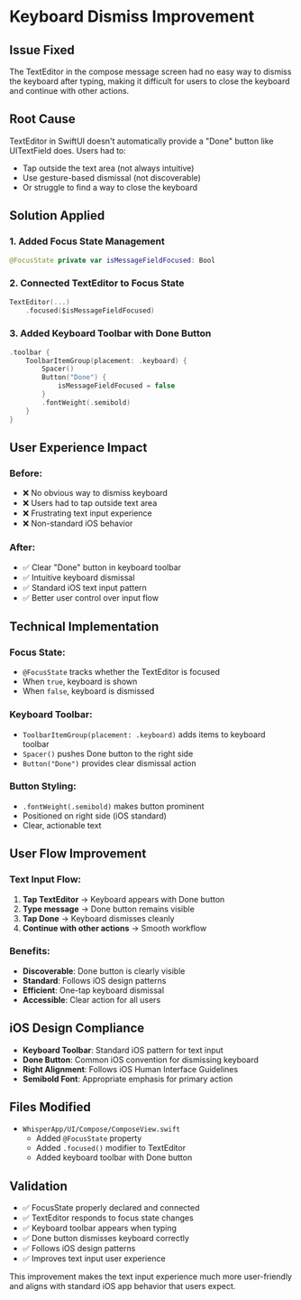 # Keyboard Dismiss Improvement

## Issue Fixed
The TextEditor in the compose message screen had no easy way to dismiss the keyboard after typing, making it difficult for users to close the keyboard and continue with other actions.

## Root Cause
TextEditor in SwiftUI doesn't automatically provide a "Done" button like UITextField does. Users had to:
- Tap outside the text area (not always intuitive)
- Use gesture-based dismissal (not discoverable)
- Or struggle to find a way to close the keyboard

## Solution Applied

### 1. Added Focus State Management
```swift
@FocusState private var isMessageFieldFocused: Bool
```

### 2. Connected TextEditor to Focus State
```swift
TextEditor(...)
    .focused($isMessageFieldFocused)
```

### 3. Added Keyboard Toolbar with Done Button
```swift
.toolbar {
    ToolbarItemGroup(placement: .keyboard) {
        Spacer()
        Button("Done") {
            isMessageFieldFocused = false
        }
        .fontWeight(.semibold)
    }
}
```

## User Experience Impact

### Before:
- ❌ No obvious way to dismiss keyboard
- ❌ Users had to tap outside text area
- ❌ Frustrating text input experience
- ❌ Non-standard iOS behavior

### After:
- ✅ Clear "Done" button in keyboard toolbar
- ✅ Intuitive keyboard dismissal
- ✅ Standard iOS text input pattern
- ✅ Better user control over input flow

## Technical Implementation

### Focus State:
- `@FocusState` tracks whether the TextEditor is focused
- When `true`, keyboard is shown
- When `false`, keyboard is dismissed

### Keyboard Toolbar:
- `ToolbarItemGroup(placement: .keyboard)` adds items to keyboard toolbar
- `Spacer()` pushes Done button to the right side
- `Button("Done")` provides clear dismissal action

### Button Styling:
- `.fontWeight(.semibold)` makes button prominent
- Positioned on right side (iOS standard)
- Clear, actionable text

## User Flow Improvement

### Text Input Flow:
1. **Tap TextEditor** → Keyboard appears with Done button
2. **Type message** → Done button remains visible
3. **Tap Done** → Keyboard dismisses cleanly
4. **Continue with other actions** → Smooth workflow

### Benefits:
- **Discoverable**: Done button is clearly visible
- **Standard**: Follows iOS design patterns
- **Efficient**: One-tap keyboard dismissal
- **Accessible**: Clear action for all users

## iOS Design Compliance
- **Keyboard Toolbar**: Standard iOS pattern for text input
- **Done Button**: Common iOS convention for dismissing keyboard
- **Right Alignment**: Follows iOS Human Interface Guidelines
- **Semibold Font**: Appropriate emphasis for primary action

## Files Modified
- `WhisperApp/UI/Compose/ComposeView.swift`
  - Added `@FocusState` property
  - Added `.focused()` modifier to TextEditor
  - Added keyboard toolbar with Done button

## Validation
- ✅ FocusState properly declared and connected
- ✅ TextEditor responds to focus state changes
- ✅ Keyboard toolbar appears when typing
- ✅ Done button dismisses keyboard correctly
- ✅ Follows iOS design patterns
- ✅ Improves text input user experience

This improvement makes the text input experience much more user-friendly and aligns with standard iOS app behavior that users expect.